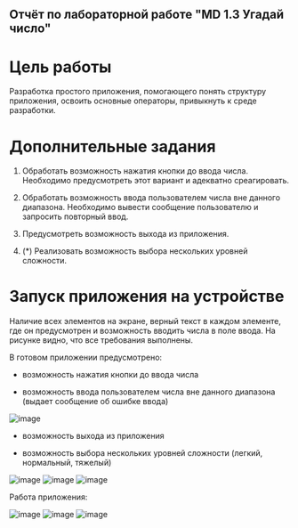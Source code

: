 ## Отчёт по лабораторной работе "MD 1.3 Угадай число"

# Цель работы

Разработка простого приложения, помогающего понять структуру приложения, освоить основные операторы, привыкнуть к среде разработки.

# Дополнительные задания

1.	Обработать возможность нажатия кнопки до ввода числа. Необходимо предусмотреть этот вариант и адекватно среагировать.

2.	Обработать возможность ввода пользователем числа вне данного диапазона. Необходимо вывести сообщение пользователю и запросить повторный ввод.

3.	Предусмотреть возможность выхода из приложения.

4.	(*) Реализовать возможность выбора нескольких уровней сложности.

# Запуск приложения на устройстве

Наличие всех элементов на экране, верный текст в каждом элементе, где он предусмотрен и возможность вводить числа в поле ввода. На рисунке видно, что все требования выполнены.  

В готовом приложении предусмотрено:

- возможность нажатия кнопки до ввода числа

- возможность ввода пользователем числа вне данного диапазона (выдает сообщение об ошибке ввода)

![image](https://user-images.githubusercontent.com/72358616/142427877-a79ed56a-d1cc-4c93-9aea-8b18db4ff1fa.png)

- возможность выхода из приложения

- возможность выбора нескольких уровней сложности (легкий, нормальный, тяжелый)

![image](https://user-images.githubusercontent.com/72358616/142427963-48bbb10d-db0c-4201-88d2-2d827132962c.png)
![image](https://user-images.githubusercontent.com/72358616/142427992-ad6cf711-38ff-49c3-a317-535502a4c5ad.png)
![image](https://user-images.githubusercontent.com/72358616/142428011-719dc6ba-6552-4191-a0ca-b7a0ed4b6fb3.png)

Работа приложения:

![image](https://user-images.githubusercontent.com/72358616/142428054-373b564d-d40f-4192-b472-b414ae909978.png)
![image](https://user-images.githubusercontent.com/72358616/142428069-0e46bac2-18a8-4828-8029-7a60719026c6.png)
![image](https://user-images.githubusercontent.com/72358616/142428083-dccb40ca-0ae7-47be-9062-ec878b3a5cd5.png)
